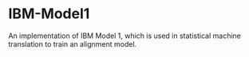 # IBM-Model1
An implementation of IBM Model 1, which is used in statistical machine translation to train an alignment model.
